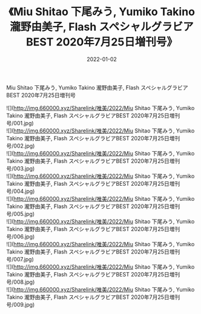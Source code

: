 ﻿---
layout: post
title:  《Miu Shitao 下尾みう, Yumiko Takino 瀧野由美子, Flash スペシャルグラビアBEST 2020年7月25日増刊号》
date:   2022-01-02
img: http://img.660000.xyz/Sharelink/唯美/2022/Miu Shitao 下尾みう, Yumiko Takino 瀧野由美子, Flash スペシャルグラビアBEST 2020年7月25日増刊号/000.jpg
categories: [美女, 清纯, 唯美]
---

Miu Shitao 下尾みう, Yumiko Takino 瀧野由美子, Flash スペシャルグラビアBEST 2020年7月25日増刊号

  ![](http://img.660000.xyz/Sharelink/唯美/2022/Miu Shitao 下尾みう, Yumiko Takino 瀧野由美子, Flash スペシャルグラビアBEST 2020年7月25日増刊号/001.jpg) <br> ![](http://img.660000.xyz/Sharelink/唯美/2022/Miu Shitao 下尾みう, Yumiko Takino 瀧野由美子, Flash スペシャルグラビアBEST 2020年7月25日増刊号/002.jpg) <br> ![](http://img.660000.xyz/Sharelink/唯美/2022/Miu Shitao 下尾みう, Yumiko Takino 瀧野由美子, Flash スペシャルグラビアBEST 2020年7月25日増刊号/003.jpg) <br> ![](http://img.660000.xyz/Sharelink/唯美/2022/Miu Shitao 下尾みう, Yumiko Takino 瀧野由美子, Flash スペシャルグラビアBEST 2020年7月25日増刊号/004.jpg) <br> ![](http://img.660000.xyz/Sharelink/唯美/2022/Miu Shitao 下尾みう, Yumiko Takino 瀧野由美子, Flash スペシャルグラビアBEST 2020年7月25日増刊号/005.jpg) <br> ![](http://img.660000.xyz/Sharelink/唯美/2022/Miu Shitao 下尾みう, Yumiko Takino 瀧野由美子, Flash スペシャルグラビアBEST 2020年7月25日増刊号/006.jpg) <br> ![](http://img.660000.xyz/Sharelink/唯美/2022/Miu Shitao 下尾みう, Yumiko Takino 瀧野由美子, Flash スペシャルグラビアBEST 2020年7月25日増刊号/007.jpg) <br> ![](http://img.660000.xyz/Sharelink/唯美/2022/Miu Shitao 下尾みう, Yumiko Takino 瀧野由美子, Flash スペシャルグラビアBEST 2020年7月25日増刊号/008.jpg) <br> ![](http://img.660000.xyz/Sharelink/唯美/2022/Miu Shitao 下尾みう, Yumiko Takino 瀧野由美子, Flash スペシャルグラビアBEST 2020年7月25日増刊号/009.jpg) <br>